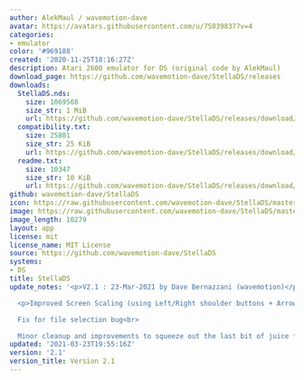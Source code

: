 ```yaml
---
author: AlekMaul / wavemotion-dave
avatar: https://avatars.githubusercontent.com/u/75039837?v=4
categories:
- emulator
color: '#969188'
created: '2020-11-25T18:16:27Z'
description: Atari 2600 emulator for DS (original code by AlekMaul)
download_page: https://github.com/wavemotion-dave/StellaDS/releases
downloads:
  StellaDS.nds:
    size: 1069568
    size_str: 1 MiB
    url: https://github.com/wavemotion-dave/StellaDS/releases/download/2.1/StellaDS.nds
  compatibility.txt:
    size: 25801
    size_str: 25 KiB
    url: https://github.com/wavemotion-dave/StellaDS/releases/download/2.1/compatibility.txt
  readme.txt:
    size: 10347
    size_str: 10 KiB
    url: https://github.com/wavemotion-dave/StellaDS/releases/download/2.1/readme.txt
github: wavemotion-dave/StellaDS
icon: https://raw.githubusercontent.com/wavemotion-dave/StellaDS/master/logo.bmp
image: https://raw.githubusercontent.com/wavemotion-dave/StellaDS/master/arm9/gfx/bgTop.png
image_length: 10279
layout: app
license: mit
license_name: MIT License
source: https://github.com/wavemotion-dave/StellaDS
systems:
- DS
title: StellaDS
update_notes: '<p>V2.1 : 23-Mar-2021 by Dave Bernazzani (wavemotion)</p>

  <p>Improved Screen Scaling (using Left/Right shoulder buttons + Arrow Keys)<br>

  Fix for file selection bug<br>

  Minor cleanup and improvements to squeeze out the last bit of juice from the emulation!</p>'
updated: '2021-03-23T19:55:16Z'
version: '2.1'
version_title: Version 2.1
---
```

